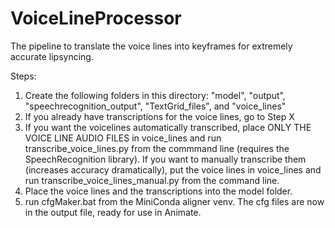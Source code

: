 # VoiceLineProcessor
The pipeline to translate the voice lines into keyframes for extremely accurate lipsyncing.

Steps:
1. Create the following folders in this directory: "model", "output", "speechrecognition_output", "TextGrid_files", and "voice_lines"
2. If you already have transcriptions for the voice lines, go to Step X
3. If you want the voicelines automatically transcribed, place ONLY THE VOICE LINE AUDIO FILES in voice_lines and run transcribe_voice_lines.py from the commmand line (requires the SpeechRecognition library). If you want to manually transcribe them (increases accuracy dramatically), put the voice lines in voice_lines and run transcribe_voice_lines_manual.py from the command line.
4. Place the voice lines and the transcriptions into the model folder.
5. run cfgMaker.bat from the MiniConda aligner venv. The cfg files are now in the output file, ready for use in Animate.